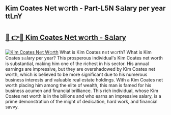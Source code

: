 ## Kim Coates N𝚎t w𝚘rth - Part-L5N S𝚊lary per year ttLnY

# <h2><a href="http://gc2twz.nevu.top/?p=Kim+Coates">🔗 👉🔴 Kim Coates N𝚎t w𝚘rth - S𝚊lary</a></h2>

[![Kim Coates N𝚎t W𝚘rth](https://i.imgur.com/Oavwk0R.jpeg)](http://gc2twz.nevu.top/?p=Kim+Coates)
What is Kim Coates n𝚎t w𝚘rth? What is Kim Coates s𝚊lary per year?
This prosperous individual's Kim Coates net worth is substantial, making him one of the richest in his sector. His annual earnings are impressive, but they are overshadowed by Kim Coates net worth, which is believed to be more significant due to his numerous business interests and valuable real estate holdings. With a Kim Coates net worth placing him among the elite of wealth, this man is famed for his business acumen and financial brilliance. This rich individual, whose Kim Coates net worth is in the billions and who earns an impressive salary, is a prime demonstration of the might of dedication, hard work, and financial savvy.

